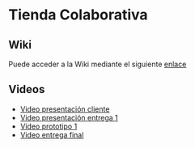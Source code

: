 # Tienda Colaborativa

## Wiki

Puede acceder a la Wiki mediante el siguiente [enlace](https://gitlab.com/felosandoval/inf225-grupo06-2023-2/-/wikis/(0)-WIKI)

## Videos

* [Video presentación cliente](https://www.youtube.com/watch?v=NI3GSDZrnHY)
* [Video presentación entrega 1](https://www.youtube.com/watch?v=6znXswDh1_E)
* [Video prototipo 1](https://www.youtube.com/watch?v=FtZmM8kgK6g)
* [Video entrega final](https://youtu.be/2LBYZGf1SGo)
